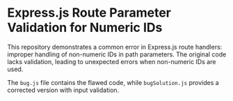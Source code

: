 # Express.js Route Parameter Validation for Numeric IDs

This repository demonstrates a common error in Express.js route handlers:  improper handling of non-numeric IDs in path parameters.  The original code lacks validation, leading to unexpected errors when non-numeric IDs are used.

The `bug.js` file contains the flawed code, while `bugSolution.js` provides a corrected version with input validation.